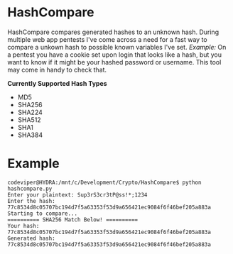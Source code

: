 # HashCompare
HashCompare compares generated hashes to an unknown hash. During multiple web app pentests I've come across a need for a fast way to compare a unkown hash to possible known variables I've set.
_Example:_ On a pentest you have a cookie set upon login that looks like a hash, but you want to know if it might be your hashed password or username. This tool may come in handy to check that.

**Currently Supported Hash Types**
* MD5
* SHA256
* SHA224
* SHA512
* SHA1
* SHA384

# Example

```
codeviper@HYDRA:/mnt/c/Development/Crypto/HashCompare$ python hashcompare.py
Enter your plaintext: Sup3rS3cr3tP@ss!*;1234
Enter the hash: 77c8534d8c05707bc194d7f5a63353f53d9a656421ec9084f6f46bef205a883a
Starting to compare...
========== SHA256 Match Below! ==========
Your hash:  77c8534d8c05707bc194d7f5a63353f53d9a656421ec9084f6f46bef205a883a     
Generated hash:  77c8534d8c05707bc194d7f5a63353f53d9a656421ec9084f6f46bef205a883a
```
